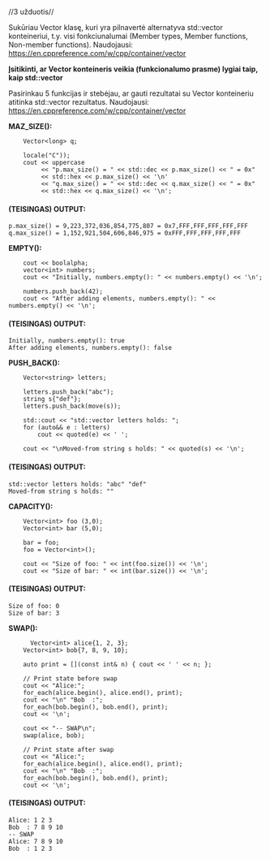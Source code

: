 //3 užduotis//

Sukūriau Vector klasę, kuri yra pilnavertė alternatyva std::vector konteineriui, t.y. visi fonkciunalumai (Member types, Member functions, Non-member functions). Naudojausi: https://en.cppreference.com/w/cpp/container/vector

**Įsitikinti, ar Vector konteineris veikia (funkcionalumo prasme) lygiai taip, kaip std::vector**

Pasirinkau 5 funkcijas ir stebėjau, ar gauti rezultatai su Vector konteineriu atitinka std::vector rezultatus. Naudojausi: https://en.cppreference.com/w/cpp/container/vector

**MAZ_SIZE():**

``` Vector<char> p;
    Vector<long> q;
 
    locale("C"));
    cout << uppercase
         << "p.max_size() = " << std::dec << p.max_size() << " = 0x"
         << std::hex << p.max_size() << '\n'
         << "q.max_size() = " << std::dec << q.max_size() << " = 0x"
         << std::hex << q.max_size() << '\n';
```

#### (TEISINGAS) OUTPUT:

```
p.max_size() = 9,223,372,036,854,775,807 = 0x7,FFF,FFF,FFF,FFF,FFF
q.max_size() = 1,152,921,504,606,846,975 = 0xFFF,FFF,FFF,FFF,FFF
```
**EMPTY():**

```
    cout << boolalpha;
    vector<int> numbers;
    cout << "Initially, numbers.empty(): " << numbers.empty() << '\n';
 
    numbers.push_back(42);
    cout << "After adding elements, numbers.empty(): " << numbers.empty() << '\n';
```

#### (TEISINGAS) OUTPUT:

```
Initially, numbers.empty(): true
After adding elements, numbers.empty(): false
```
**PUSH_BACK():**

```
    Vector<string> letters;
 
    letters.push_back("abc");
    string s{"def"};
    letters.push_back(move(s));
 
    std::cout << "std::vector letters holds: ";
    for (auto&& e : letters)
        cout << quoted(e) << ' ';
 
    cout << "\nMoved-from string s holds: " << quoted(s) << '\n';
```

#### (TEISINGAS) OUTPUT:

```
std::vector letters holds: "abc" "def"
Moved-from string s holds: ""
```
**CAPACITY():**

```
    Vector<int> foo (3,0);
    Vector<int> bar (5,0);

    bar = foo;
    foo = Vector<int>();

    cout << "Size of foo: " << int(foo.size()) << '\n';
    cout << "Size of bar: " << int(bar.size()) << '\n';

```

#### (TEISINGAS) OUTPUT:

```
Size of foo: 0
Size of bar: 3

```
**SWAP():**

```
      Vector<int> alice{1, 2, 3};
    Vector<int> bob{7, 8, 9, 10};
 
    auto print = [](const int& n) { cout << ' ' << n; };
 
    // Print state before swap
    cout << "Alice:";
    for_each(alice.begin(), alice.end(), print);
    cout << "\n" "Bob  :";
    for_each(bob.begin(), bob.end(), print);
    cout << '\n';
 
    cout << "-- SWAP\n";
    swap(alice, bob);
 
    // Print state after swap
    cout << "Alice:";
    for_each(alice.begin(), alice.end(), print);
    cout << "\n" "Bob  :";
    for_each(bob.begin(), bob.end(), print);
    cout << '\n';
```

#### (TEISINGAS) OUTPUT:

```
Alice: 1 2 3
Bob  : 7 8 9 10
-- SWAP
Alice: 7 8 9 10
Bob  : 1 2 3
```


